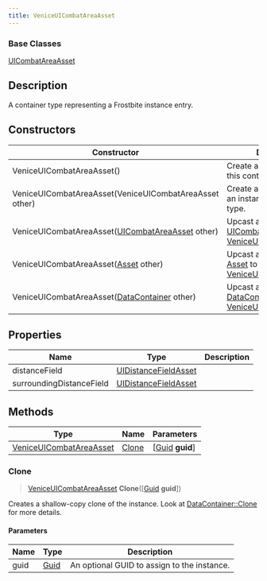 ```yaml
---
title: VeniceUICombatAreaAsset
---
```

### Base Classes

[UICombatAreaAsset](UICombatAreaAsset)

## Description

A container type representing a Frostbite instance entry.

## Constructors

| Constructor                                                                        | Description                                                                                                                           |
| ---------------------------------------------------------------------------------- | ------------------------------------------------------------------------------------------------------------------------------------- |
| VeniceUICombatAreaAsset()                                                          | Create a new instance of this container type.                                                                                         |
| VeniceUICombatAreaAsset(VeniceUICombatAreaAsset other)                             | Create a reference copy of an instance of the same type.                                                                              |
| VeniceUICombatAreaAsset([UICombatAreaAsset](UICombatAreaAsset) other)              | Upcast an instance of type [UICombatAreaAsset](UICombatAreaAsset) to [VeniceUICombatAreaAsset](VeniceUICombatAreaAsset).              |
| VeniceUICombatAreaAsset([Asset](Asset) other)                                      | Upcast an instance of type [Asset](Asset) to [VeniceUICombatAreaAsset](VeniceUICombatAreaAsset).                                      |
| VeniceUICombatAreaAsset([DataContainer](/vext/ref/shared/class/datacontainer) other) | Upcast an instance of type [DataContainer](/vext/ref/shared/class/datacontainer) to [VeniceUICombatAreaAsset](VeniceUICombatAreaAsset). |

## Properties

| Name                     | Type                                         | Description |
| ------------------------ | -------------------------------------------- | ----------- |
| distanceField            | [UIDistanceFieldAsset](UIDistanceFieldAsset) |             |
| surroundingDistanceField | [UIDistanceFieldAsset](UIDistanceFieldAsset) |             |

## Methods

| Type                                               | Name            | Parameters                                     |
| -------------------------------------------------- | --------------- | ---------------------------------------------- |
| [VeniceUICombatAreaAsset](VeniceUICombatAreaAsset) | [Clone](#clone) | \[[Guid](/vext/ref/shared/class/guid) **guid**\] |

### Clone

> [VeniceUICombatAreaAsset](VeniceUICombatAreaAsset) **Clone**(\[[Guid](/vext/ref/shared/class/guid) **guid**\])

Creates a shallow-copy clone of the instance. Look at [DataContainer::Clone](/vext/ref/shared/class/datacontainer#clone) for more details.

#### Parameters

| Name | Type         | Description                                 |
| ---- | ------------ | ------------------------------------------- |
| guid | [Guid](Guid) | An optional GUID to assign to the instance. |
